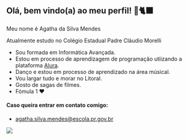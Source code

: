 ## Olá, bem vindo(a) ao meu perfil! 🥇🐈‍⬛

Meu nome é Agatha da Silva Mendes

Atualmente estudo no Colégio Estadual Padre Cláudio Morelli

- Sou formada em Informática Avançada.
- Estou em processo de aprendizagem de programação utiizando a plataforma [Alura](www.alura.com.br).
- Danço e estou em processo de aprendizado na área músical.
- Vou largar tudo e morar no Litoral.
- Gosto de sagas de filmes.
- Fómula 1 ♥️


#### Caso queira entrar em contato comigo: 
- agatha.silva.mendes@escola.pr.gov.br
  
![](https://media3.giphy.com/media/v1.Y2lkPTc5MGI3NjExeTAxemt3OWM0ZHR1NmJxZzNwMW9hYjU2MDF2d2w3NTRvZnhia3FtbSZlcD12MV9pbnRlcm5hbF9naWZfYnlfaWQmY3Q9Zw/ko7twHhomhk8E/giphy.webp)



